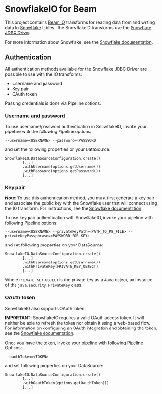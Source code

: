# SnowflakeIO for Beam
This project contains [Beam IO](https://beam.apache.org/documentation/io/built-in/) transforms for reading data from 
and writing data to [Snowflake](https://www.snowflake.com/) tables. The SnowflakeIO transforms use the 
[Snowflake JDBC Driver](https://github.com/snowflakedb/snowflake-jdbc).

For more information about Snowflake, see the [Snowflake documentation](https://docs.snowflake.net/manuals/index.html).
 
## Authentication
All authentication methods available for the Snowflake JDBC Driver are possible to use with the IO transforms:
* Username and password
* Key pair
* OAuth token

Passing credentials is done via Pipeline options.

### Username and password
To use username/password authentication in SnowflakeIO, invoke your pipeline with the following Pipeline options:
```
--username=<USERNAME> --password=<PASSWORD
```
and set the following properties on your DataSource:
```
SnowflakeIO.DataSourceConfiguration.create()
        [...]
        .withUsername(options.getUsername())
        .withPassword(options.getPassword())
        [...]
```

### Key pair

**Note**: 
To use this authentication method, you must first generate a key pair and associate the public key with the Snowflake 
user that will connect using the IO transform. For instructions,  see the [Snowflake documentation](https://docs.snowflake.net/manuals/user-guide/jdbc-configure.html#using-key-pair-authentication).

To use key pair authentication with SnowflakeIO, invoke your pipeline with following Pipeline options:
```
--username=<USERNAME> --privateKeyPath=<PATH_TO_P8_FILE> --privateKeyPassphrase=<PASSWORD_FOR_KEY>
```
and set following properties on your DataSource:
```
SnowflakeIO.DataSourceConfiguration.create()
        [...]
        .withUsername(options.getUsername())
        .withPrivateKey(PRIVATE_KEY_OBJECT)
        [...]
```
Where `PRIVATE_KEY_OBJECT` is the private key as a Java object, an instance of the `java.security.PrivateKey` class.


### OAuth token
SnowflakeIO also supports OAuth token.  

**IMPORTANT**: SnowflakeIO requires a valid OAuth access token. It will neither be able to refresh the token nor obtain 
it using a web-based flow. For information on configuring an OAuth integration and obtaining the token, see the 
[Snowflake documentation](https://docs.snowflake.net/manuals/user-guide/oauth-intro.html).

Once you have the token, invoke your pipeline with following Pipeline Options: 
```
--oauthToken=<TOKEN>
```
and set following properties on your DataSource:
```
SnowflakeIO.DataSourceConfiguration.create()
        [...]
        .withOauthToken(options.getOauthToken()) 
        [...]
```